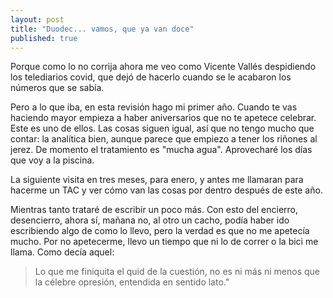 ```yaml
---
layout: post
title: "Duodec... vamos, que ya van doce"
published: true
---
```


Porque como lo no corrija ahora me veo como Vicente Vallés despidiendo los telediarios covid, que dejó de hacerlo cuando se le acabaron los números que se sabía.

Pero a lo que iba, en esta revisión hago mi primer año. Cuando te vas haciendo mayor empieza a haber aniversarios que no te apetece celebrar. Este es uno de ellos. Las cosas siguen igual, así que no tengo mucho que contar: la analítica bien, aunque parece que empiezo a tener los riñones al jerez. De momento el tratamiento es "mucha agua". Aprovecharé los días que voy a la piscina.

La siguiente visita en tres meses, para enero, y antes me llamaran para hacerme un TAC y ver cómo van las cosas por dentro después de este año.

Mientras tanto trataré de escribir un poco más. Con esto del encierro, desencierro, ahora sí, mañana no, al otro un cacho, podía haber ido escribiendo algo de como lo llevo, pero la verdad es que no me apetecía mucho. Por no apetecerme, llevo un tiempo que ni lo de correr o la bici me llama. Como decía aquel:

> Lo que me finiquita el quid de la cuestión,
> no es ni más ni menos que la célebre opresión,
> entendida en sentido lato."
